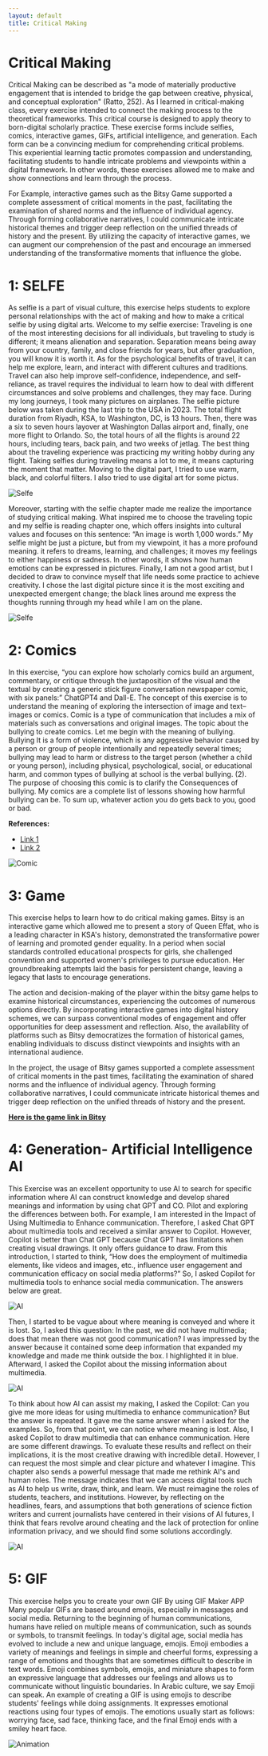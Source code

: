 ```yaml
---
layout: default
title: Critical Making
---
```

# Critical Making
Critical Making can be described as "a mode of materially productive engagement that is intended to bridge the gap between creative, physical, and conceptual exploration" (Ratto, 252).
As I learned in critical-making class, every exercise intended to connect the making process to the theoretical frameworks. This critical course is designed to apply theory to born-digital scholarly practice. These exercise forms include selfies, comics, interactive games, GIFs, artificial intelligence, and generation. Each form can be a convincing medium for comprehending critical problems. This experiential learning tactic promotes compassion and understanding, facilitating students to handle intricate problems and viewpoints within a digital framework. In other words, these exercises allowed me to make and show connections and learn through the process.

For Example, interactive games such as the Bitsy Game supported a complete assessment of critical moments in the past, facilitating the examination of shared norms and the influence of individual agency. Through forming collaborative narratives, I could communicate intricate historical themes and trigger deep reflection on the unified threads of history and the present. By utilizing the capacity of interactive games, we can augment our comprehension of the past and encourage an immersed understanding of the transformative moments that influence the globe. 

# 1: SELFE

As selfie is a part of visual culture, this exercise helps students to explore personal relationships with the act of making and how to make a critical selfie by using digital arts.
Welcome to my selfie exercise:
Traveling is one of the most interesting decisions for all individuals, but traveling to study is different; it means alienation and separation. Separation means being away from your country, family, and close friends for years, but after graduation, you will know it is worth it.
As for the psychological benefits of travel, it can help me explore, learn, and interact with different cultures and traditions. Travel can also help improve self-confidence, independence, and self-reliance, as travel requires the individual to learn how to deal with different circumstances and solve problems and challenges, they may face.
During my long journeys, I took many pictures on airplanes. The selfie picture below was taken during the last trip to the USA in 2023. The total flight duration from Riyadh, KSA, to Washington, DC, is 13 hours. Then, there was a six to seven hours layover at Washington Dallas airport and, finally, one more flight to Orlando. So, the total hours of all the flights is around 22 hours, including tears, back pain, and two weeks of jetlag.
The best thing about the traveling experience was practicing my writing hobby during any flight. Taking selfies during traveling means a lot to me, it means capturing the moment that matter.
Moving to the digital part, I tried to use warm, black, and colorful filters. I also tried to use digital art for some pictus.

![Selfe](./images/1.jpg)

Moreover, starting with the selfie chapter made me realize the importance of studying critical making. What inspired me to choose the traveling topic and my selfie is reading chapter one, which offers insights into cultural values and focuses on this sentence: “An image is worth 1,000 words.” My selfie might be just a picture, but from my viewpoint, it has a more profound meaning. it refers to dreams, learning, and challenges; it moves my feelings to either happiness or sadness. In other words, it shows how human emotions can be expressed in pictures.
Finally, I am not a good artist, but I decided to draw to convince myself that life needs some practice to achieve creativity. I chose the last digital picture since it is the most exciting and unexpected emergent change; the black lines around me express the thoughts running through my head while I am on the plane.

![Selfe](./images/2.jpg)


# 2: Comics

In this exercise, “you can explore how scholarly comics build an argument, commentary, or critique through the juxtaposition of the visual and the textual by creating a generic stick figure conversation newspaper comic, with six panels:” ChatGPT4 and Dall-E.
The concept of this exercise is to understand the meaning of exploring the intersection of image and text–images or comics. Comic is a type of communication that includes a mix of materials such as conversations and original images. The topic about the bullying to create comics. Let me begin with the meaning of bullying. Bullying It is a form of violence, which is any aggressive behavior caused by a person or group of people intentionally and repeatedly several times; bullying may lead to harm or distress to the target person (whether a child or young person), including physical, psychological, social, or educational harm, and common types of bullying at school is the verbal bullying. (2). The purpose of choosing this comic is to clarify the Consequences of bullying. My comics are a complete list of lessons showing how harmful bullying can be. To sum up, whatever action you do gets back to you, good or bad.

**References:**
* [Link 1](https://kairos.technorhetoric.net/23.1/inventio/salter-et-al/index.html)
* [Link 2](https://www.apa.org/topics/bullying)

![Comic](./images/3.jpg)

# 3: Game

This exercise helps to learn how to do critical making games.
Bitsy is an interactive game which allowed me to present a story of Queen Effat, who is a leading character in KSA's history, demonstrated the transformative power of learning and promoted gender equality. In a period when social standards controlled educational prospects for girls, she challenged convention and supported women's privileges to pursue education. Her groundbreaking attempts laid the basis for persistent change, leaving a legacy that lasts to encourage generations.
    
The action and decision-making of the player within the bitsy game helps to examine historical circumstances, experiencing the outcomes of numerous options directly.  By incorporating interactive games into digital history schemes, we can surpass conventional modes of engagement and offer opportunities for deep assessment and reflection. Also, the availability of platforms such as Bitsy democratizes the formation of historical games, enabling individuals to discuss distinct viewpoints and insights with an international audience.

In the project, the usage of Bitsy games supported a complete assessment of critical moments in the past times, facilitating the examination of shared norms and the influence of individual agency. Through forming collaborative narratives, I could communicate intricate historical themes and trigger deep reflection on the unified threads of history and the present.

**[Here is the game link in Bitsy](queen_effat.html)**

# 4: Generation- Artificial Intelligence AI

This Exercise was an excellent opportunity to use AI to search for specific information where AI can construct knowledge and develop shared meanings and information by using chat GPT and CO. Pilot and exploring the differences between both.
For example, I am interested in the Impact of Using Multimedia to Enhance communication. Therefore, I asked Chat GPT about multimedia tools and received a similar answer to Copilot. However, Copilot is better than Chat GPT because Chat GPT has limitations when creating visual drawings. It only offers guidance to draw.
 From this introduction, I started to think, “How does the employment of multimedia elements, like videos and images, etc., influence user engagement and communication efficacy on social media platforms?” So, I asked Copilot for multimedia tools to enhance social media communication. The answers below are great.

![AI](./images/4.jpg)

Then, I started to be vague about where meaning is conveyed and where it is lost. So, I asked this question: In the past, we did not have multimedia; does that mean there was not good communication? I was impressed by the answer because it contained some deep information that expanded my knowledge and made me think outside the box. I highlighted it in blue. Afterward, I asked the Copilot about the missing information about multimedia.

![AI](./images/5.jpg)

To think about how AI can assist my making, I asked the Copilot: Can you give me more ideas for using multimedia to enhance communication? But the answer is repeated. It gave me the same answer when I asked for the examples. So, from that point, we can notice where meaning is lost.
Also, I asked Copilot to draw multimedia that can enhance communication. Here are some different drawings. To evaluate these results and reflect on their implications, it is the most creative drawing with incredible detail. However, I can request the most simple and clear picture and whatever I imagine.
This chapter also sends a powerful message that made me rethink AI's and human roles. The message indicates that we can access digital tools such as AI to help us write, draw, think, and learn. We must reimagine the roles of students, teachers, and institutions. However, by reflecting on the headlines, fears, and assumptions that both generations of science fiction writers and current journalists have centered in their visions of AI futures, I think that fears revolve around cheating and the lack of protection for online information privacy, and we should find some solutions accordingly. 

![AI](./images/6.png)

# 5: GIF

This exercise helps you to create your own GIF By using GIF Maker APP
Many popular GIFs are based around emojis, especially in messages and social media. Returning to the beginning of human communications, humans have relied on multiple means of communication, such as sounds or symbols, to transmit feelings. In today's digital age, social media has evolved to include a new and unique language, emojis. Emoji embodies a variety of meanings and feelings in simple and cheerful forms, expressing a range of emotions and thoughts that are sometimes difficult to describe in text words. Emoji combines symbols, emojis, and miniature shapes to form an expressive language that addresses our feelings and allows us to communicate without linguistic boundaries. In Arabic culture, we say Emoji can speak.
An example of creating a GIF is using emojis to describe students' feelings while doing assignments. It expresses emotional reactions using four types of emojis. The emotions usually start as follows: worrying face, sad face, thinking face, and the final Emoji ends with a smiley heart face.

![Animation](./images/7.gif)
